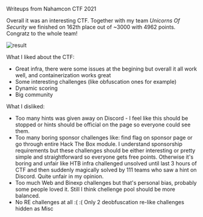 Writeups from Nahamcon CTF 2021

Overall it was an interesting CTF. Together with my team *Unicorns Of Security* we finished on 162th place out of ~3000 with 4962 points. Congratz to the whole team!

![result](https://user-images.githubusercontent.com/18661341/111099255-16d07380-8580-11eb-8e70-d7c1db6500ea.PNG)

What I liked about the CTF:
 * Great infra, there were some issues at the begining but overall it all work well, and containerization works great
 * Some interesting challenges (like obfuscation ones for example)
 * Dynamic scoring
 * Big community

What I disliked:
 * Too many hints was given away on Discord - I feel like this should be stopped or hints should be official on the page so everyone could see them.
 * Too many boring sponsor challenges like: find flag on sponsor page or go through entire Hack The Box module. I understand sponsorship requirements but these challenges should be either interesting or pretty simple and straightforward so everyone gets free points. Otherwise it's boring and unfair like HTB infra challenged unsolved until last 3 hours of CTF and then suddenly magically solved by 111 teams who saw a hint on Discord. Quite unfair in my opinion.
 * Too much Web and Binexp challenges but that's personal bias, probably some people loved it. Still I think chellenge pool should be more balanced.
 * No RE challenges at all :( :( Only 2 deobfuscation re-like challenges hidden as Misc
